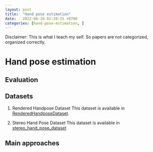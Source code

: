 ```yaml
---
layout: post
title:  "Hand pose estimation"
date:   2022-06-10 02:28:15 +0700
categories: [hand-pose-estimation, ]
---
```


Disclaimer: This is what I teach my self. So papers are not categorized, organized correctly.  
# Hand pose estimation
## Evaluation

## Datasets
1. Rendered Handpose Dataset
This dataset is available in [RenderedHandposeDataset](https://lmb.informatik.uni-freiburg.de/resources/datasets/RenderedHandposeDataset.en.html).

2. Stereo Hand Pose Dataset
This dataset is available in [stereo_hand_pose_dataset](https://github.com/zhjwustc/icip17_stereo_hand_pose_dataset)
## Main approaches
